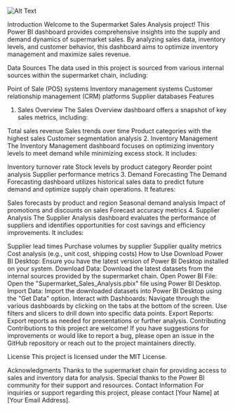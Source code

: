 ![Alt Text](URL)

Introduction
Welcome to the Supermarket Sales Analysis project! This Power BI dashboard provides comprehensive insights into the supply and demand dynamics of supermarket sales. By analyzing sales data, inventory levels, and customer behavior, this dashboard aims to optimize inventory management and maximize sales revenue.

Data Sources
The data used in this project is sourced from various internal sources within the supermarket chain, including:

Point of Sale (POS) systems
Inventory management systems
Customer relationship management (CRM) platforms
Supplier databases
Features
1. Sales Overview
The Sales Overview dashboard offers a snapshot of key sales metrics, including:

Total sales revenue
Sales trends over time
Product categories with the highest sales
Customer segmentation analysis
2. Inventory Management
The Inventory Management dashboard focuses on optimizing inventory levels to meet demand while minimizing excess stock. It includes:

Inventory turnover rate
Stock levels by product category
Reorder point analysis
Supplier performance metrics
3. Demand Forecasting
The Demand Forecasting dashboard utilizes historical sales data to predict future demand and optimize supply chain operations. It features:

Sales forecasts by product and region
Seasonal demand analysis
Impact of promotions and discounts on sales
Forecast accuracy metrics
4. Supplier Analysis
The Supplier Analysis dashboard evaluates the performance of suppliers and identifies opportunities for cost savings and efficiency improvements. It includes:

Supplier lead times
Purchase volumes by supplier
Supplier quality metrics
Cost analysis (e.g., unit cost, shipping costs)
How to Use
Download Power BI Desktop: Ensure you have the latest version of Power BI Desktop installed on your system.
Download Data: Download the latest datasets from the internal sources provided by the supermarket chain.
Open Power BI File: Open the "Supermarket_Sales_Analysis.pbix" file using Power BI Desktop.
Import Data: Import the downloaded datasets into Power BI Desktop using the "Get Data" option.
Interact with Dashboards: Navigate through the various dashboards by clicking on the tabs at the bottom of the screen. Use filters and slicers to drill down into specific data points.
Export Reports: Export reports as needed for presentations or further analysis.
Contributing
Contributions to this project are welcome! If you have suggestions for improvements or would like to report a bug, please open an issue in the GitHub repository or reach out to the project maintainers directly.

License
This project is licensed under the MIT License.

Acknowledgments
Thanks to the supermarket chain for providing access to sales and inventory data for analysis.
Special thanks to the Power BI community for their support and resources.
Contact Information
For inquiries or support regarding this project, please contact [Your Name] at [Your Email Address].
